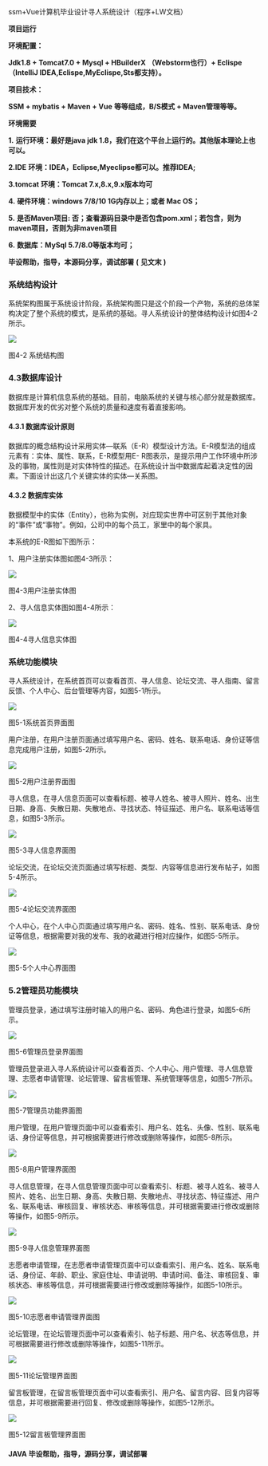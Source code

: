 ssm+Vue计算机毕业设计寻人系统设计（程序+LW文档）

**项目运行**

**环境配置：**

**Jdk1.8 + Tomcat7.0 + Mysql + HBuilderX** **（Webstorm也行）+ Eclispe（IntelliJ
IDEA,Eclispe,MyEclispe,Sts都支持）。**

**项目技术：**

**SSM + mybatis + Maven + Vue** **等等组成，B/S模式 + Maven管理等等。**

**环境需要**

**1.** **运行环境：最好是java jdk 1.8，我们在这个平台上运行的。其他版本理论上也可以。**

**2.IDE** **环境：IDEA，Eclipse,Myeclipse都可以。推荐IDEA;**

**3.tomcat** **环境：Tomcat 7.x,8.x,9.x版本均可**

**4.** **硬件环境：windows 7/8/10 1G内存以上；或者 Mac OS；**

**5.** **是否Maven项目: 否；查看源码目录中是否包含pom.xml；若包含，则为maven项目，否则为非maven项目**

**6.** **数据库：MySql 5.7/8.0等版本均可；**

**毕设帮助，指导，本源码分享，调试部署** **(** **见文末** **)**

###  系统结构设计

系统架构图属于系统设计阶段，系统架构图只是这个阶段一个产物，系统的总体架构决定了整个系统的模式，是系统的基础。寻人系统设计的整体结构设计如图4-2所示。

![](./res/5ba9e5224b2947d2843b11e6ea5c2133.png)

图4-2 系统结构图

### 4.3数据库设计

数据库是计算机信息系统的基础。目前，电脑系统的关键与核心部分就是数据库。数据库开发的优劣对整个系统的质量和速度有着直接影响。

#### 4.3.1 数据库设计原则

数据库的概念结构设计采用实体—联系（E-R）模型设计方法。E-R模型法的组成元素有：实体、属性、联系，E-R模型用E-
R图表示，是提示用户工作环境中所涉及的事物，属性则是对实体特性的描述。在系统设计当中数据库起着决定性的因素。下面设计出这几个关键实体的实体—关系图。

#### 4.3.2 数据库实体

数据模型中的实体（Entity），也称为实例，对应现实世界中可区别于其他对象的“事件”或“事物”。例如，公司中的每个员工，家里中的每个家具。

本系统的E-R图如下图所示：

1、用户注册实体图如图4-3所示：

![](./res/1e1bf420340a43419965edf557179c5c.png)

图4-3用户注册实体图

2、寻人信息实体图如图4-4所示：

![](./res/6228403127ee4a8b99382c8073ffdc28.png)

图4-4寻人信息实体图

### 系统功能模块

寻人系统设计，在系统首页可以查看首页、寻人信息、论坛交流、寻人指南、留言反馈、个人中心、后台管理等内容，如图5-1所示。

![](./res/d84a33080dc0432ea8a2709392d44189.png)

图5-1系统首页界面图

用户注册，在用户注册页面通过填写用户名、密码、姓名、联系电话、身份证等信息完成用户注册，如图5-2所示。

![](./res/bb94f78192e24cb882c76c7a32f0470f.png)

图5-2用户注册界面图

寻人信息，在寻人信息页面可以查看标题、被寻人姓名、被寻人照片、姓名、出生日期、身高、失散日期、失散地点、寻找状态、特征描述、用户名、联系电话等信息，如图5-3所示。

![](./res/12e33bc6bf18486ea83e4f39901b0943.png)

图5-3寻人信息界面图

论坛交流，在论坛交流页面通过填写标题、类型、内容等信息进行发布帖子，如图5-4所示。

![](./res/2c0f6053a4824d629fd9acbe79a8f9e6.png)

图5-4论坛交流界面图

个人中心，在个人中心页面通过填写用户名、密码、姓名、性别、联系电话、身份证等信息，根据需要对我的发布、我的收藏进行相对应操作，如图5-5所示。

![](./res/824ebe5c732b45d4b64628164117ffe0.png)

图5-5个人中心界面图

### 5.2管理员功能模块

管理员登录，通过填写注册时输入的用户名、密码、角色进行登录，如图5-6所示。

![](./res/8a819f24b13f405d86f5c11c65985f2e.png)

图5-6管理员登录界面图

管理员登录进入寻人系统设计可以查看首页、个人中心、用户管理、寻人信息管理、志愿者申请管理、论坛管理、留言板管理、系统管理等信息，如图5-7所示。

![](./res/75652f53095d47fc958bf22e4826a3ff.png)

图5-7管理员功能界面图

用户管理，在用户管理页面中可以查看索引、用户名、姓名、头像、性别、联系电话、身份证等信息，并可根据需要进行修改或删除等操作，如图5-8所示。

![](./res/59c4e73783424e31aa70ebaa99f81b2a.png)

图5-8用户管理界面图

寻人信息管理，在寻人信息管理页面中可以查看索引、标题、被寻人姓名、被寻人照片、姓名、出生日期、身高、失散日期、失散地点、寻找状态、特征描述、用户名、联系电话、审核回复、审核状态、审核等信息，并可根据需要进行修改或删除等操作，如图5-9所示。

![](./res/e669b255076c4e54940872c0d65bed9c.png)

图5-9寻人信息管理界面图

志愿者申请管理，在志愿者申请管理页面中可以查看索引、用户名、姓名、联系电话、身份证、年龄、职业、家庭住址、申请说明、申请时间、备注、审核回复、审核状态、审核等信息，并可根据需要进行修改或删除等操作，如图5-10所示。

![](./res/56ef315c1b8549f29b7da3b862b16eb7.png)

图5-10志愿者申请管理界面图

论坛管理，在论坛管理页面中可以查看索引、帖子标题、用户名、状态等信息，并可根据需要进行修改或删除等操作，如图5-11所示。

![](./res/706dcc016cfc4f9eb488f09a10709e2b.png)

图5-11论坛管理界面图

留言板管理，在留言板管理页面中可以查看索引、用户名、留言内容、回复内容等信息，并可根据需要进行回复、修改或删除等操作，如图5-12所示。

![](./res/56b15200bcaf4787b9f2228c0b0eb0e8.png)

图5-12留言板管理界面图

#### **JAVA** **毕设帮助，指导，源码分享，调试部署**

